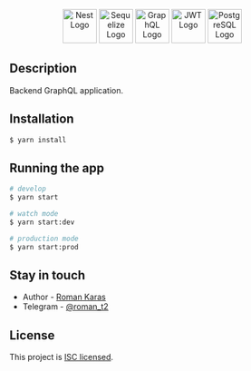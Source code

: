 <p align="center">
  <a href="http://nestjs.com/" target="blank"><img src="https://d33wubrfki0l68.cloudfront.net/49c2be6f2607b5c12dd27f8ecc8521723447975d/f05c5/logo-small.cbbeba89.svg" width="60" alt="Nest Logo" /></a>
  <a href="https://sequelize.org/v5/" target="blank"><img src="https://sequelize.org/v5/manual/asset/logo-small.png" width="60" alt="Sequelize Logo" /></a>
  <a href="https://graphql.org/" target="blank"><img src="https://graphql.org/img/logo.svg" width="60" alt="GraphQL Logo" /></a>
  <a href="https://jwt.io/" target="blank"><img src="https://jwt.io/img/pic_logo.svg" width="60" alt="JWT Logo" /></a>
  <a href="https://www.postgresql.org/" target="blank"><img src="https://www.postgresql.org/media/img/about/press/elephant.png" width="60" alt="PostgreSQL Logo" /></a>
</p>

## Description

Backend GraphQL application.

## Installation

```bash
$ yarn install
```

## Running the app

```bash
# develop
$ yarn start

# watch mode
$ yarn start:dev

# production mode
$ yarn start:prod
```

## Stay in touch

- Author - [Roman Karas](https://www.facebook.com/roman.karas.98)
- Telegram - [@roman_t2](https://t.me/roman_t2)

## License

This project is [ISC licensed](https://gitlab.com/roman7722/nestjs-gql-api/blob/develop/LICENCE).
